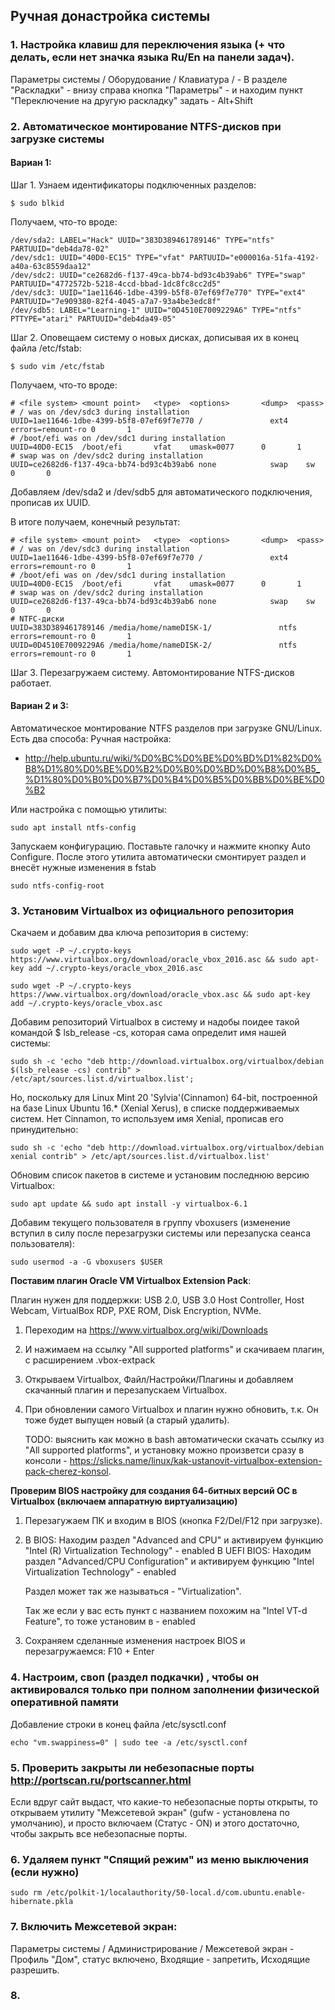 ## Ручная донастройка системы

### 1. Настройка клавиш для переключения языка (+ что делать, если нет значка языка Ru/En на панели задач).

Параметры системы / Оборудование / Клавиатура / - В разделе "Раскладки" - внизу справа кнопка "Параметры" - и находим пункт "Переключение на другую раскладку" задать - Alt+Shift

### 2. Автоматическое монтирование NTFS-дисков при загрузке системы

#### Вариан 1:
Шаг 1. Узнаем идентификаторы подключенных разделов:

```
$ sudo blkid
```
Получаем, что-то вроде:
```
/dev/sda2: LABEL="Hack" UUID="383D389461789146" TYPE="ntfs" PARTUUID="deb4da78-02"
/dev/sdc1: UUID="40D0-EC15" TYPE="vfat" PARTUUID="e000016a-51fa-4192-a40a-63c8559daa12"
/dev/sdc2: UUID="ce2682d6-f137-49ca-bb74-bd93c4b39ab6" TYPE="swap" PARTUUID="4772572b-5218-4ccd-bbad-1dc8fc8cc2d5"
/dev/sdc3: UUID="1ae11646-1dbe-4399-b5f8-07ef69f7e770" TYPE="ext4" PARTUUID="7e909380-82f4-4045-a7a7-93a4be3edc8f"
/dev/sdb5: LABEL="Learning-1" UUID="0D4510E7009229A6" TYPE="ntfs" PTTYPE="atari" PARTUUID="deb4da49-05"
```
Шаг 2. Оповещаем систему о новых дисках, дописывая их в конец файла /etc/fstab:
```
$ sudo vim /etc/fstab
```

Получаем, что-то вроде:
```
# <file system> <mount point>   <type>  <options>       <dump>  <pass>
# / was on /dev/sdc3 during installation
UUID=1ae11646-1dbe-4399-b5f8-07ef69f7e770 /               ext4    errors=remount-ro 0       1
# /boot/efi was on /dev/sdc1 during installation
UUID=40D0-EC15  /boot/efi       vfat    umask=0077      0       1
# swap was on /dev/sdc2 during installation
UUID=ce2682d6-f137-49ca-bb74-bd93c4b39ab6 none            swap    sw              0       0
```

Добавляем /dev/sda2 и /dev/sdb5 для автоматического подключения, прописав их UUID.

В итоге получаем, конечный результат:
```
# <file system> <mount point>   <type>  <options>       <dump>  <pass>
# / was on /dev/sdc3 during installation
UUID=1ae11646-1dbe-4399-b5f8-07ef69f7e770 /               ext4    errors=remount-ro 0       1
# /boot/efi was on /dev/sdc1 during installation
UUID=40D0-EC15  /boot/efi       vfat    umask=0077      0       1
# swap was on /dev/sdc2 during installation
UUID=ce2682d6-f137-49ca-bb74-bd93c4b39ab6 none            swap    sw              0       0
# NTFC-диски
UUID=383D389461789146 /media/home/nameDISK-1/               ntfs    errors=remount-ro 0       1
UUID=0D4510E7009229A6 /media/home/nameDISK-2/               ntfs    errors=remount-ro 0       1
```
Шаг 3. Перезагружаем систему. Автомонтирование NTFS-дисков работает.

#### Вариан 2 и 3:
Автоматическое монтирование NTFS разделов при загрузке GNU/Linux. Есть два способа:
   Ручная настройка:
   - http://help.ubuntu.ru/wiki/%D0%BC%D0%BE%D0%BD%D1%82%D0%B8%D1%80%D0%BE%D0%B2%D0%B0%D0%BD%D0%B8%D0%B5_%D1%80%D0%B0%D0%B7%D0%B4%D0%B5%D0%BB%D0%BE%D0%B2
   
   Или настройка с помощью утилиты:
   ```
   sudo apt install ntfs-config
   ```
   Запускаем конфигурацию. Поставьте галочку и нажмите кнопку Auto Configure. После этого утилита автоматически смонтирует раздел и внесёт нужные изменения в fstab
   ```
   sudo ntfs-config-root
   ```


### 3. Установим Virtualbox из официального репозитория

Скачаем и добавим два ключа репозитория в систему:
```
sudo wget -P ~/.crypto-keys https://www.virtualbox.org/download/oracle_vbox_2016.asc && sudo apt-key add ~/.crypto-keys/oracle_vbox_2016.asc
```
```
sudo wget -P ~/.crypto-keys https://www.virtualbox.org/download/oracle_vbox.asc && sudo apt-key add ~/.crypto-keys/oracle_vbox.asc
```

Добавим репозиторий Virtualbox в систему и надобы поидее такой командой $ lsb_release -cs, которая сама определит имя нашей системы:
```
sudo sh -c 'echo "deb http://download.virtualbox.org/virtualbox/debian $(lsb_release -cs) contrib" > /etc/apt/sources.list.d/virtualbox.list';
```
Но, поcкольку для Linux Mint 20 'Sylvia'(Cinnamon) 64-bit, построенной на базе Linux Ubuntu 16.* (Xenial Xerus), в списке поддерживаемых систем. Нет Cinnamon, то используем имя Xenial, прописав его принудительно:
```
sudo sh -c 'echo "deb http://download.virtualbox.org/virtualbox/debian xenial contrib" > /etc/apt/sources.list.d/virtualbox.list'
```
Обновим список пакетов в системе и установим последнюю версию Virtualbox:
```
sudo apt update && sudo apt install -y virtualbox-6.1
```
Добавим текущего пользователя в группу vboxusers (изменение вступил в силу после перезагрузки системы или перезапуска сеанса пользователя):
```
sudo usermod -a -G vboxusers $USER
```

**Поставим плагин Oracle VM Virtualbox Extension Pack**:

Плагин нужен для поддержки: USB 2.0, USB 3.0 Host Controller, Host Webcam, VirtualBox RDP, PXE ROM, Disk Encryption, NVMe.
1) Переходим на https://www.virtualbox.org/wiki/Downloads
2) И нажимаем на ссылку "All supported platforms" и скачиваем плагин, с расширением .vbox-extpack
3) Открываем Virtualbox, Файл/Настройки/Плагины и добавляем скачанный плагин и перезапускаем Virtualbox.
4) При обновлении самого Virtualbox и плагин нужно обновить, т.к. Он тоже будет выпущен новый (а старый удалить).

   TODO: выяснить как можно в bash автоматически скачать ссылку из "All supported platforms", и установку можно произветси сразу в консоли - https://slicks.name/linux/kak-ustanovit-virtualbox-extension-pack-cherez-konsol.

**Проверим BIOS настройку для создания 64-битных версий ОС в Virtualbox (включаем аппаратную виртуализацию)**

   1) Перезагужаем ПК и входим в BIOS (кнопка F2/Del/F12 при загрузке).
   2) В BIOS: Находим раздел "Advanced and CPU" и активируем функцию "Intel (R) Virtualization Technology" - enabled
      В UEFI BIOS: Находим раздел "Advanced/CPU Configuration" и активируем функцию "Intel Virtualization Technology" - enabled

      Раздел может так же называться - "Virtualization".

      Так же если у вас есть пункт с названием похожим на "Intel VT-d Feature", то тоже установим в - enabled
      
   3) Сохраняем сделанные изменения настроек BIOS и перезагружаемся: F10 + Enter

### 4. Настроим, своп (раздел подкачки) , чтобы он активировался только при полном заполнении физической оперативной памяти

Добавление строки в конец файла /etc/sysctl.conf
```
echo "vm.swappiness=0" | sudo tee -a /etc/sysctl.conf
```

### 5. Проверить закрыты ли небезопасные порты http://portscan.ru/portscanner.html
Если вдруг сайт выдаст, что какие-то небезопасные порты открыты, то открываем утилиту "Межсетевой экран" (gufw - установлена по умолчанию), и просто включаем (Статус - ON) и этого достаточно, чтобы закрыть все небезопасные порты.

### 6. Удаляем пункт "Спящий режим" из меню выключения (если нужно)
```
sudo rm /etc/polkit-1/localauthority/50-local.d/com.ubuntu.enable-hibernate.pkla
```
### 7. Включить Межсетевой экран:

Параметры системы / Администрирование / Межсетевой экран - Профиль "Дом", статус включено, Входящие - запретить, Исходящие разрешить.

### 8. 
